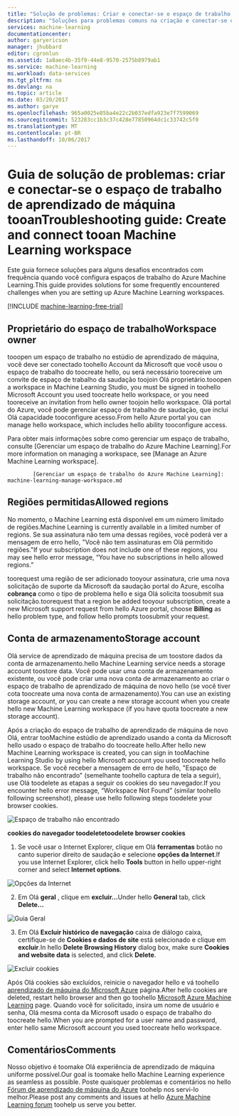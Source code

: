 ```yaml
---
title: "Solução de problemas: Criar e conectar-se o espaço de trabalho de aprendizado de máquina tooa | Microsoft Docs"
description: "Soluções para problemas comuns na criação e conectar-se o espaço de trabalho de aprendizado de máquina do Azure tooan"
services: machine-learning
documentationcenter: 
author: garyericson
manager: jhubbard
editor: cgronlun
ms.assetid: 1a8aec4b-35f9-44e8-9570-2575b8979ab1
ms.service: machine-learning
ms.workload: data-services
ms.tgt_pltfrm: na
ms.devlang: na
ms.topic: article
ms.date: 03/20/2017
ms.author: garye
ms.openlocfilehash: 965a0025e85ba4e22c2b037edfa923e7f7599069
ms.sourcegitcommit: 523283cc1b3c37c428e77850964dc1c33742c5f0
ms.translationtype: MT
ms.contentlocale: pt-BR
ms.lasthandoff: 10/06/2017
---
```

# <a name="troubleshooting-guide-create-and-connect-tooan-machine-learning-workspace"></a><span data-ttu-id="bfeb6-103">Guia de solução de problemas: criar e conectar-se o espaço de trabalho de aprendizado de máquina tooan</span><span class="sxs-lookup"><span data-stu-id="bfeb6-103">Troubleshooting guide: Create and connect tooan Machine Learning workspace</span></span>
<span data-ttu-id="bfeb6-104">Este guia fornece soluções para alguns desafios encontrados com frequência quando você configura espaços de trabalho do Azure Machine Learning.</span><span class="sxs-lookup"><span data-stu-id="bfeb6-104">This guide provides solutions for some frequently encountered challenges when you are setting up Azure Machine Learning workspaces.</span></span>

[!INCLUDE [machine-learning-free-trial](../../includes/machine-learning-free-trial.md)]

## <a name="workspace-owner"></a><span data-ttu-id="bfeb6-105">Proprietário do espaço de trabalho</span><span class="sxs-lookup"><span data-stu-id="bfeb6-105">Workspace owner</span></span>
<span data-ttu-id="bfeb6-106">tooopen um espaço de trabalho no estúdio de aprendizado de máquina, você deve ser conectado toohello Account da Microsoft que você usou o espaço de trabalho do toocreate hello, ou será necessário tooreceive um convite de espaço de trabalho da saudação toojoin Olá proprietário.</span><span class="sxs-lookup"><span data-stu-id="bfeb6-106">tooopen a workspace in Machine Learning Studio, you must be signed in toohello Microsoft Account you used toocreate hello workspace, or you need tooreceive an invitation from hello owner toojoin hello workspace.</span></span> <span data-ttu-id="bfeb6-107">Olá portal do Azure, você pode gerenciar espaço de trabalho de saudação, que inclui Olá capacidade tooconfigure acesso.</span><span class="sxs-lookup"><span data-stu-id="bfeb6-107">From hello Azure portal you can manage hello workspace, which includes hello ability tooconfigure access.</span></span>

<span data-ttu-id="bfeb6-108">Para obter mais informações sobre como gerenciar um espaço de trabalho, consulte [Gerenciar um espaço de trabalho do Azure Machine Learning].</span><span class="sxs-lookup"><span data-stu-id="bfeb6-108">For more information on managing a workspace, see [Manage an Azure Machine Learning workspace].</span></span>


            [Gerenciar um espaço de trabalho do Azure Machine Learning]: machine-learning-manage-workspace.md

## <a name="allowed-regions"></a><span data-ttu-id="bfeb6-110">Regiões permitidas</span><span class="sxs-lookup"><span data-stu-id="bfeb6-110">Allowed regions</span></span>
<span data-ttu-id="bfeb6-111">No momento, o Machine Learning está disponível em um número limitado de regiões.</span><span class="sxs-lookup"><span data-stu-id="bfeb6-111">Machine Learning is currently available in a limited number of regions.</span></span> <span data-ttu-id="bfeb6-112">Se sua assinatura não tem uma dessas regiões, você poderá ver a mensagem de erro hello, "Você não tem assinaturas em Olá permitido regiões."</span><span class="sxs-lookup"><span data-stu-id="bfeb6-112">If your subscription does not include one of these regions, you may see hello error message, “You have no subscriptions in hello allowed regions.”</span></span>

<span data-ttu-id="bfeb6-113">toorequest uma região de ser adicionado tooyour assinatura, crie uma nova solicitação de suporte da Microsoft da saudação portal do Azure, escolha **cobrança** como o tipo de problema hello e siga Olá solicita toosubmit sua solicitação.</span><span class="sxs-lookup"><span data-stu-id="bfeb6-113">toorequest that a region be added tooyour subscription, create a new Microsoft support request from hello Azure portal, choose **Billing** as hello problem type, and follow hello prompts toosubmit your request.</span></span>

## <a name="storage-account"></a><span data-ttu-id="bfeb6-114">Conta de armazenamento</span><span class="sxs-lookup"><span data-stu-id="bfeb6-114">Storage account</span></span>
<span data-ttu-id="bfeb6-115">Olá service de aprendizado de máquina precisa de um toostore dados da conta de armazenamento.</span><span class="sxs-lookup"><span data-stu-id="bfeb6-115">hello Machine Learning service needs a storage account toostore data.</span></span> <span data-ttu-id="bfeb6-116">Você pode usar uma conta de armazenamento existente, ou você pode criar uma nova conta de armazenamento ao criar o espaço de trabalho de aprendizado de máquina de novo hello (se você tiver cota toocreate uma nova conta de armazenamento).</span><span class="sxs-lookup"><span data-stu-id="bfeb6-116">You can use an existing storage account, or you can create a new storage account when you create hello new Machine Learning workspace (if you have quota toocreate a new storage account).</span></span>

<span data-ttu-id="bfeb6-117">Após a criação do espaço de trabalho de aprendizado de máquina de novo Olá, entrar tooMachine estúdio de aprendizado usando a conta da Microsoft hello usado o espaço de trabalho do toocreate hello.</span><span class="sxs-lookup"><span data-stu-id="bfeb6-117">After hello new Machine Learning workspace is created, you can sign in tooMachine Learning Studio by using hello Microsoft account you used toocreate hello workspace.</span></span> <span data-ttu-id="bfeb6-118">Se você receber a mensagem de erro de hello, "Espaço de trabalho não encontrado" (semelhante toohello captura de tela a seguir), use Olá toodelete as etapas a seguir os cookies do seu navegador.</span><span class="sxs-lookup"><span data-stu-id="bfeb6-118">If you encounter hello error message, “Workspace Not Found” (similar toohello following screenshot), please use hello following steps toodelete your browser cookies.</span></span>

![Espaço de trabalho não encontrado][screen3]

<span data-ttu-id="bfeb6-120">**cookies do navegador toodelete**</span><span class="sxs-lookup"><span data-stu-id="bfeb6-120">**toodelete browser cookies**</span></span>

1. <span data-ttu-id="bfeb6-121">Se você usar o Internet Explorer, clique em Olá **ferramentas** botão no canto superior direito de saudação e selecione **opções da Internet**.</span><span class="sxs-lookup"><span data-stu-id="bfeb6-121">If you use Internet Explorer, click hello **Tools** button in hello upper-right corner and select **Internet options**.</span></span>  

![Opções da Internet][screen4]

2. <span data-ttu-id="bfeb6-123">Em Olá **geral** , clique em **excluir...**</span><span class="sxs-lookup"><span data-stu-id="bfeb6-123">Under hello **General** tab, click **Delete…**</span></span>

![Guia Geral][screen5]

3. <span data-ttu-id="bfeb6-125">Em Olá **Excluir histórico de navegação** caixa de diálogo caixa, certifique-se de **Cookies e dados de site** está selecionado e clique em **excluir**.</span><span class="sxs-lookup"><span data-stu-id="bfeb6-125">In hello **Delete Browsing History** dialog box, make sure **Cookies and website data** is selected, and click **Delete**.</span></span>

![Excluir cookies][screen6]

<span data-ttu-id="bfeb6-127">Após Olá cookies são excluídos, reinicie o navegador hello e vá toohello [aprendizado de máquina do Microsoft Azure](https://studio.azureml.net) página.</span><span class="sxs-lookup"><span data-stu-id="bfeb6-127">After hello cookies are deleted, restart hello browser and then go toohello [Microsoft Azure Machine Learning](https://studio.azureml.net) page.</span></span> <span data-ttu-id="bfeb6-128">Quando você for solicitado, insira um nome de usuário e senha, Olá mesma conta da Microsoft usado o espaço de trabalho do toocreate hello.</span><span class="sxs-lookup"><span data-stu-id="bfeb6-128">When you are prompted for a user name and password, enter hello same Microsoft account you used toocreate hello workspace.</span></span>

## <a name="comments"></a><span data-ttu-id="bfeb6-129">Comentários</span><span class="sxs-lookup"><span data-stu-id="bfeb6-129">Comments</span></span>

<span data-ttu-id="bfeb6-130">Nosso objetivo é toomake Olá experiência de aprendizado de máquina uniforme possível.</span><span class="sxs-lookup"><span data-stu-id="bfeb6-130">Our goal is toomake hello Machine Learning experience as seamless as possible.</span></span> <span data-ttu-id="bfeb6-131">Poste quaisquer problemas e comentários no hello [Fórum de aprendizado de máquina do Azure](http://social.msdn.microsoft.com/Forums/windowsazure/home?forum=MachineLearning) toohelp nos servi-lo melhor.</span><span class="sxs-lookup"><span data-stu-id="bfeb6-131">Please post any comments and issues at hello [Azure Machine Learning forum](http://social.msdn.microsoft.com/Forums/windowsazure/home?forum=MachineLearning) toohelp us serve you better.</span></span>

[screen1]:media/machine-learning-troubleshooting-creating-ml-workspace/screen1.png
[screen2]:media/machine-learning-troubleshooting-creating-ml-workspace/screen2.png
[screen3]:media/machine-learning-troubleshooting-creating-ml-workspace/screen3.png
[screen4]:media/machine-learning-troubleshooting-creating-ml-workspace/screen4.png
[screen5]:media/machine-learning-troubleshooting-creating-ml-workspace/screen5.png
[screen6]:media/machine-learning-troubleshooting-creating-ml-workspace/screen6.png
